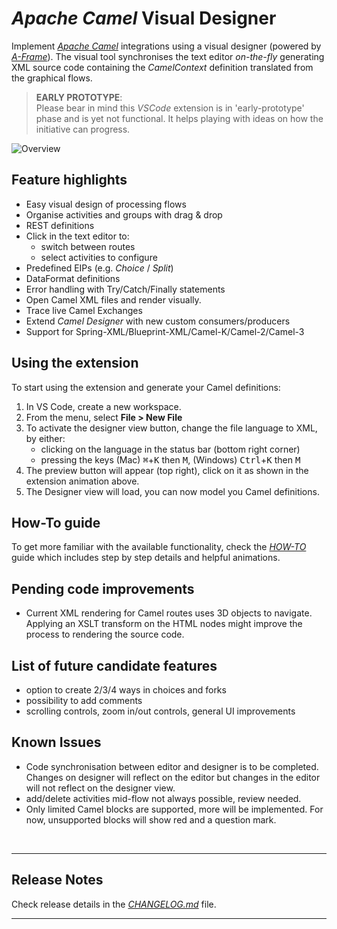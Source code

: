 # *Apache Camel* Visual Designer

Implement [*Apache Camel*](https://camel.apache.org/) integrations using a visual designer (powered by [*A-Frame*](https://aframe.io)). The visual tool synchronises the text editor *on-the-fly* generating XML source code containing the *CamelContext* definition translated from the graphical flows.

> **EARLY PROTOTYPE**: \
Please bear in mind this *VSCode* extension is in 'early-prototype' phase and is yet not functional. It helps playing with ideas on how the initiative can progress.

![Overview](docs/images/readme/vs-extension.gif)


## Feature highlights

* Easy visual design of processing flows
* Organise activities and groups with drag & drop
* REST definitions
* Click in the text editor to:
  - switch between routes
  - select activities to configure
* Predefined EIPs (e.g. *Choice* / *Split*)
* DataFormat definitions
* Error handling with Try/Catch/Finally statements
* Open Camel XML files and render visually.
* Trace live Camel Exchanges
* Extend *Camel Designer* with new custom consumers/producers
* Support for Spring-XML/Blueprint-XML/Camel-K/Camel-2/Camel-3


## Using the extension

To start using the extension and generate your Camel definitions:

1. In VS Code, create a new workspace.
2. From the menu, select **File > New File**
3. To activate the designer view button, change the file language to XML, by either:
    - clicking on the language in the status bar (bottom right corner)
    - pressing the keys (Mac) <kbd>⌘</kbd>+<kbd>K</kbd> then <kbd>M</kbd>, (Windows) <kbd>Ctrl</kbd>+<kbd>K</kbd> then <kbd>M</kbd>
4. The preview button will appear (top right), click on it as shown in the extension animation above.
5. The Designer view will load, you can now model you Camel definitions.

## How-To guide

To get more familiar with the available functionality, check the [*HOW-TO*](./docs/how-to.md) guide which includes step by step details and helpful animations.

## Pending code improvements

- Current XML rendering for Camel routes uses 3D objects to navigate.
  Applying an XSLT transform on the HTML nodes might improve the process to rendering the source code. 

## List of future candidate features

- option to create 2/3/4 ways in choices and forks
- possibility to add comments
- scrolling controls, zoom in/out controls, general UI improvements 

## Known Issues

- Code synchronisation between editor and designer is to be completed. Changes on designer will reflect on the editor but changes in the editor will not reflect on the designer view.
- add/delete activities mid-flow not always possible, review needed.
- Only limited Camel blocks are supported, more will be implemented. For now, unsupported blocks will show red and a question mark. 

</br>

---

## Release Notes

Check release details in the [*CHANGELOG.md*](./CHANGELOG.md) file.



---

